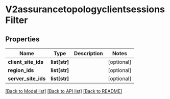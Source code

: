 # V2assurancetopologyclientsessionsFilter

## Properties
Name | Type | Description | Notes
------------ | ------------- | ------------- | -------------
**client_site_ids** | **list[str]** |  | [optional] 
**region_ids** | **list[str]** |  | [optional] 
**server_site_ids** | **list[str]** |  | [optional] 

[[Back to Model list]](../README.md#documentation-for-models) [[Back to API list]](../README.md#documentation-for-api-endpoints) [[Back to README]](../README.md)

